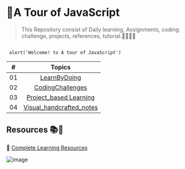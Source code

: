 # 💛A Tour of JavaScript
> This Repository consist of Daily learning, Assignments, coding challenge, projects, references, tutorial.👩‍💻👨‍💻

```

 alert('Welcome! to A tour of JavaScript')

```


|   #       | Topics                                                    |
|-----------|:-------------------------------------------------------------------------------------------------------------: |
|  01   |  [LearnByDoing](https://github.com/Aj7t/A-Tour-of-JavaScript/tree/main/LearnByDoing)      |
|  02   |  [CodingChallenges](https://github.com/Aj7t/A-Tour-of-JavaScript/tree/main/CodingChallenge)  |
|  03   |  [Project_based Learning](https://github.com/Aj7t/Project-Based-Learning)   |
|  04   |  [Visual_handcrafted_notes](https://github.com/Aj7t/A-Tour-of-JavaScript/tree/main/Notes)   |


 



## Resources 📚🧾

📔 [Complete Learning Resources](https://github.com/Aj7t/A-Tour-of-JavaScript/blob/main/Notes/Resources.md)<br>



 ![image](https://user-images.githubusercontent.com/67835881/126159084-8dc60be9-e851-46a6-baba-1dff0cb34e4f.png)

